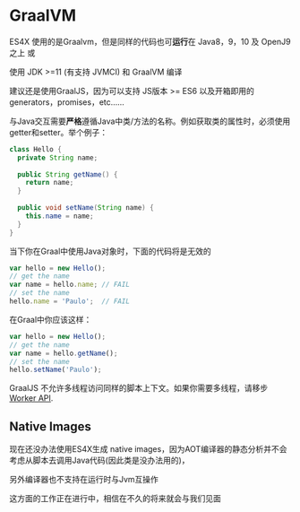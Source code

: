 # GraalVM

ES4X 使用的是Graalvm，但是同样的代码也可**运行**在 Java8，9，10 及 OpenJ9 之上 或

使用 JDK >=11 (有支持 JVMCI) 和 GraalVM 编译

建议还是使用GraalJS，因为可以支持 JS版本 >= ES6 以及开箱即用的generators，promises，etc……

与Java交互需要**严格**遵循Java中类/方法的名称。例如获取类的属性时，必须使用getter和setter。举个例子：

```java
class Hello {
  private String name;
  
  public String getName() {
    return name;
  }
  
  public void setName(String name) {
    this.name = name;
  }
}
```

当下你在Graal中使用Java对象时，下面的代码将是无效的

```js
var hello = new Hello();
// get the name
var name = hello.name; // FAIL
// set the name
hello.name = 'Paulo';  // FAIL
```

在Graal中你应该这样：

```js
var hello = new Hello();
// get the name
var name = hello.getName();
// set the name
hello.setName('Paulo');
```
GraalJS 不允许多线程访问同样的脚本上下文。如果你需要多线程，请移步[Worker API](./worker).

## Native Images

现在还没办法使用ES4X生成 native images，因为AOT编译器的静态分析并不会考虑从脚本去调用Java代码(因此类是没办法用的)，

另外编译器也不支持在运行时与Jvm互操作

这方面的工作正在进行中，相信在不久的将来就会与我们见面

